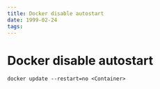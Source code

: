 ```yaml
---
title: Docker disable autostart
date: 1999-02-24
tags:
---
```


# Docker disable autostart

`docker update --restart=no <Container>`
